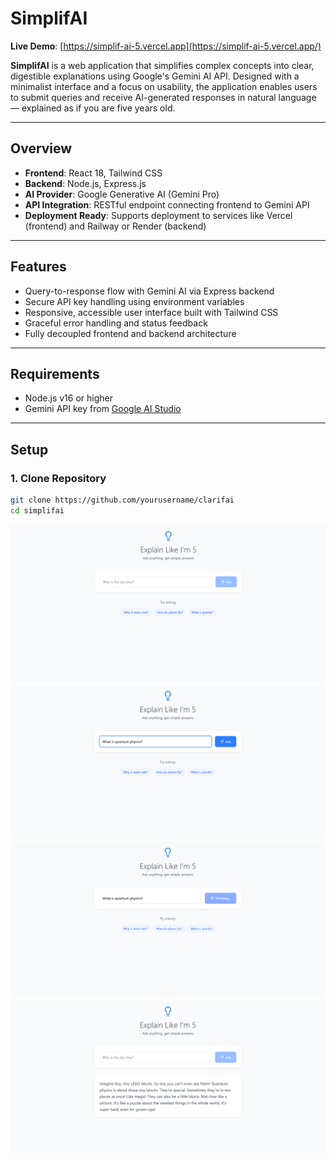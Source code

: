 # SimplifAI

**Live Demo**: [https://simplif-ai-5.vercel.app](https://simplif-ai-5.vercel.app/)

**SimplifAI** is a web application that simplifies complex concepts into clear, digestible explanations using Google's Gemini AI API. Designed with a minimalist interface and a focus on usability, the application enables users to submit queries and receive AI-generated responses in natural language — explained as if you are five years old.

---

## Overview

- **Frontend**: React 18, Tailwind CSS
- **Backend**: Node.js, Express.js
- **AI Provider**: Google Generative AI (Gemini Pro)
- **API Integration**: RESTful endpoint connecting frontend to Gemini API
- **Deployment Ready**: Supports deployment to services like Vercel (frontend) and Railway or Render (backend)

---

## Features

- Query-to-response flow with Gemini AI via Express backend
- Secure API key handling using environment variables
- Responsive, accessible user interface built with Tailwind CSS
- Graceful error handling and status feedback
- Fully decoupled frontend and backend architecture

---

## Requirements

- Node.js v16 or higher
- Gemini API key from [Google AI Studio](https://makersuite.google.com/)

---

## Setup

### 1. Clone Repository

```bash
git clone https://github.com/yourusername/clarifai
cd simplifai
```

![App](./Screenshots/Screenshot%202025-08-06%20201513.png)
![Ask Question](./Screenshots/Screenshot%202025-08-06%20201559.png)
![Thinking](./Screenshots/Screenshot%202025-08-06%20201633.png)
![Answer](./Screenshots/Screenshot%202025-08-06%20201647.png)
